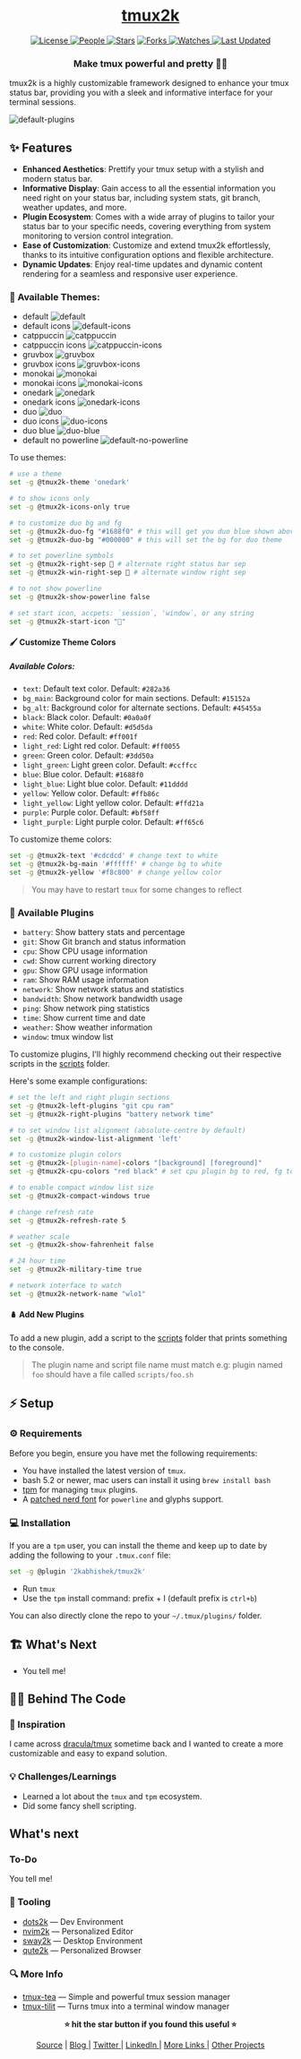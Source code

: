 <div align = "center">

<h1><a href="https://2kabhishek.github.io/tmux2k">tmux2k</a></h1>

<a href="https://github.com/2KAbhishek/tmux2k/blob/main/LICENSE">
<img alt="License" src="https://img.shields.io/github/license/2kabhishek/tmux2k?style=flat&color=eee&label="> </a>

<a href="https://github.com/2KAbhishek/tmux2k/graphs/contributors">
<img alt="People" src="https://img.shields.io/github/contributors/2kabhishek/tmux2k?style=flat&color=ffaaf2&label=People"> </a>

<a href="https://github.com/2KAbhishek/tmux2k/stargazers">
<img alt="Stars" src="https://img.shields.io/github/stars/2kabhishek/tmux2k?style=flat&color=98c379&label=Stars"></a>

<a href="https://github.com/2KAbhishek/tmux2k/network/members">
<img alt="Forks" src="https://img.shields.io/github/forks/2kabhishek/tmux2k?style=flat&color=66a8e0&label=Forks"> </a>

<a href="https://github.com/2KAbhishek/tmux2k/watchers">
<img alt="Watches" src="https://img.shields.io/github/watchers/2kabhishek/tmux2k?style=flat&color=f5d08b&label=Watches"> </a>

<a href="https://github.com/2KAbhishek/tmux2k/pulse">
<img alt="Last Updated" src="https://img.shields.io/github/last-commit/2kabhishek/tmux2k?style=flat&color=e06c75&label="> </a>

<h3>Make tmux powerful and pretty 🥊💅</h3>

</div>

tmux2k is a highly customizable framework designed to enhance your tmux status bar, providing you with a sleek and informative interface for your terminal sessions.

![default-plugins](./images/default-plugins.png)

## ✨ Features

- **Enhanced Aesthetics**: Prettify your tmux setup with a stylish and modern status bar.
- **Informative Display**: Gain access to all the essential information you need right on your status bar, including system stats, git branch, weather updates, and more.
- **Plugin Ecosystem**: Comes with a wide array of plugins to tailor your status bar to your specific needs, covering everything from system monitoring to version control integration.
- **Ease of Customization**: Customize and extend tmux2k effortlessly, thanks to its intuitive configuration options and flexible architecture.
- **Dynamic Updates**: Enjoy real-time updates and dynamic content rendering for a seamless and responsive user experience.

### 🎨 Available Themes:

- default ![default](./images/default.png)
- default icons ![default-icons](./images/default-icons.png)
- catppuccin ![catppuccin](./images/catppuccin.png)
- catppuccin icons ![catppuccin-icons](./images/catppuccin-icons.png)
- gruvbox ![gruvbox](./images/gruvbox.png)
- gruvbox icons ![gruvbox-icons](./images/gruvbox-icons.png)
- monokai ![monokai](./images/monokai.png)
- monokai icons ![monokai-icons](./images/monokai-icons.png)
- onedark ![onedark](./images/onedark.png)
- onedark icons ![onedark-icons](./images/onedark-icons.png)
- duo ![duo](./images/duo.png)
- duo icons ![duo-icons](./images/duo-icons.png)
- duo blue ![duo-blue](./images/duo-blue.png)
- default no powerline ![default-no-powerline](./images/default-no-powerline.png)

To use themes:

```bash
# use a theme
set -g @tmux2k-theme 'onedark'

# to show icons only
set -g @tmux2k-icons-only true

# to customize duo bg and fg
set -g @tmux2k-duo-fg "#1688f0" # this will get you duo blue shown above
set -g @tmux2k-duo-bg "#000000" # this will set the bg for duo theme

# to set powerline symbols
set -g @tmux2k-right-sep  # alternate right status bar sep
set -g @tmux2k-win-right-sep  # alternate window right sep

# to not show powerline
set -g @tmux2k-show-powerline false

# set start icon, accpets: `session`, 'window`, or any string
set -g @tmux2k-start-icon ""
```

#### 🖌️ Customize Theme Colors

##### Available Colors:

- `text`: Default text color. Default: `#282a36`
- `bg_main`: Background color for main sections. Default: `#15152a`
- `bg_alt`: Background color for alternate sections. Default: `#45455a`
- `black`: Black color. Default: `#0a0a0f`
- `white`: White color. Default: `#d5d5da`
- `red`: Red color. Default: `#ff001f`
- `light_red`: Light red color. Default: `#ff0055`
- `green`: Green color. Default: `#3dd50a`
- `light_green`: Light green color. Default: `#ccffcc`
- `blue`: Blue color. Default: `#1688f0`
- `light_blue`: Light blue color. Default: `#11dddd`
- `yellow`: Yellow color. Default: `#ffb86c`
- `light_yellow`: Light yellow color. Default: `#ffd21a`
- `purple`: Purple color. Default: `#bf58ff`
- `light_purple`: Light purple color. Default: `#ff65c6`

To customize theme colors:

```bash
set -g @tmux2k-text '#cdcdcd' # change text to white
set -g @tmux2k-bg-main '#ffffff' # change bg to white
set -g @tmux2k-yellow '#f8c800' # change yellow color
```

> You may have to restart `tmux` for some changes to reflect

### 🧩 Available Plugins

- `battery`: Show battery stats and percentage
- `git`: Show Git branch and status information
- `cpu`: Show CPU usage information
- `cwd`: Show current working directory
- `gpu`: Show GPU usage information
- `ram`: Show RAM usage information
- `network`: Show network status and statistics
- `bandwidth`: Show network bandwidth usage
- `ping`: Show network ping statistics
- `time`: Show current time and date
- `weather`: Show weather information
- `window`: tmux window list

To customize plugins, I'll highly recommend checking out their respective scripts in the [scripts](./scripts) folder.

Here's some example configurations:

```bash
# set the left and right plugin sections
set -g @tmux2k-left-plugins "git cpu ram"
set -g @tmux2k-right-plugins "battery network time"

# to set window list alignment (absolute-centre by default)
set -g @tmux2k-window-list-alignment 'left'

# to customize plugin colors
set -g @tmux2k-[plugin-name]-colors "[background] [foreground]"
set -g @tmux2k-cpu-colors "red black" # set cpu plugin bg to red, fg to black

# to enable compact window list size
set -g @tmux2k-compact-windows true

# change refresh rate
set -g @tmux2k-refresh-rate 5

# weather scale
set -g @tmux2k-show-fahrenheit false

# 24 hour time
set -g @tmux2k-military-time true

# network interface to watch
set -g @tmux2k-network-name "wlo1"
```

#### 🪆 Add New Plugins

To add a new plugin, add a script to the [scripts](./scripts) folder that prints something to the console.

> The plugin name and script file name must match e.g: plugin named `foo` should have a file called `scripts/foo.sh`

## ⚡ Setup

### ⚙️ Requirements

Before you begin, ensure you have met the following requirements:

- You have installed the latest version of `tmux`.
- bash 5.2 or newer, mac users can install it using `brew install bash`
- [tpm](https://github.com/tmux-plugins/tpm) for managing `tmux` plugins.
- A [patched nerd font](https://www.nerdfonts.com/) for `powerline` and glyphs support.

### 💻 Installation

If you are a `tpm` user, you can install the theme and keep up to date by adding the following to your `.tmux.conf` file:

```bash
set -g @plugin '2kabhishek/tmux2k'

```

- Run `tmux`
- Use the `tpm` install command: prefix + I (default prefix is `ctrl+b`)

You can also directly clone the repo to your `~/.tmux/plugins/` folder.

## 🏗️ What's Next

- You tell me!

## 🧑‍💻 Behind The Code

### 🌈 Inspiration

I came across [dracula/tmux](https://github.com/dracula/tmux) sometime back and I wanted to create a more customizable and easy to expand solution.

### 💡 Challenges/Learnings

- Learned a lot about the `tmux` and `tpm` ecosystem.
- Did some fancy shell scripting.

## What's next

### To-Do

You tell me!

### 🧰 Tooling

- [dots2k](https://github.com/2kabhishek/dots2k) — Dev Environment
- [nvim2k](https://github.com/2kabhishek/nvim2k) — Personalized Editor
- [sway2k](https://github.com/2kabhishek/sway2k) — Desktop Environment
- [qute2k](https://github.com/2kabhishek/qute2k) — Personalized Browser

### 🔍 More Info

- [tmux-tea](https://github.com/2kabhishek/tmux-tea) — Simple and powerful tmux session manager
- [tmux-tilit](https://github.com/2kabhishek/tmux-tilit) — Turns tmux into a terminal window manager

<div align="center">

<strong>⭐ hit the star button if you found this useful ⭐</strong><br>

<a href="https://github.com/2KAbhishek/tmux2k">Source</a>
| <a href="https://2kabhishek.github.io/blog" target="_blank">Blog </a>
| <a href="https://twitter.com/2kabhishek" target="_blank">Twitter </a>
| <a href="https://linkedin.com/in/2kabhishek" target="_blank">LinkedIn </a>
| <a href="https://2kabhishek.github.io/links" target="_blank">More Links </a>
| <a href="https://2kabhishek.github.io/projects" target="_blank">Other Projects </a>

</div>

